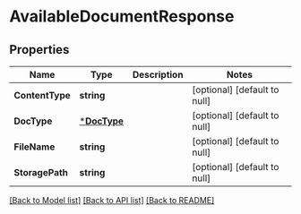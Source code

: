 # AvailableDocumentResponse

## Properties
Name | Type | Description | Notes
------------ | ------------- | ------------- | -------------
**ContentType** | **string** |  | [optional] [default to null]
**DocType** | [***DocType**](DocType.md) |  | [optional] [default to null]
**FileName** | **string** |  | [optional] [default to null]
**StoragePath** | **string** |  | [optional] [default to null]

[[Back to Model list]](../README.md#documentation-for-models) [[Back to API list]](../README.md#documentation-for-api-endpoints) [[Back to README]](../README.md)

